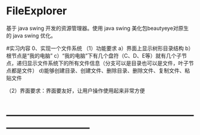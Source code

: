 # FileExplorer
基于 java swing 开发的资源管理器。使用 java swing 美化包beautyeye对原生的 java swing 优化。

#实习内容
0、实现一个文件系统
（1）功能要求 
      a）界面上显示树形目录结构
b）根节点是“我的电脑”
    c）“我的电脑”下有几个盘符（C、D、E等）就有几个子节点，递归显示文件系统下的所有文件信息（分支可以是目录也可以是文件，叶子节点都是文件）
    d)能够创建目录、创建文件、删除目录、删除文件、复制文件、粘贴文件
   
（2）界面要求：界面要友好，让用户操作使用起来非常方便

# ——————————————————————————

